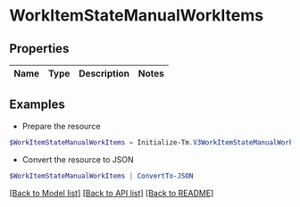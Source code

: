# WorkItemStateManualWorkItems
## Properties

Name | Type | Description | Notes
------------ | ------------- | ------------- | -------------

## Examples

- Prepare the resource
```powershell
$WorkItemStateManualWorkItems = Initialize-Tm.V3WorkItemStateManualWorkItems 
```

- Convert the resource to JSON
```powershell
$WorkItemStateManualWorkItems | ConvertTo-JSON
```

[[Back to Model list]](../README.md#documentation-for-models) [[Back to API list]](../README.md#documentation-for-api-endpoints) [[Back to README]](../README.md)

